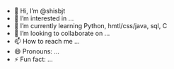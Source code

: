 - 👋 Hi, I’m @shisbjt
- 👀 I’m interested in ...
- 🌱 I’m currently learning Python, hmtl/css/java, sql, C
- 💞️ I’m looking to collaborate on ...
- 📫 How to reach me ...
- 😄 Pronouns: ...
- ⚡ Fun fact: ...

<!---
shisbjt/shisbjt is a ✨ special ✨ repository because its `README.md` (this file) appears on your GitHub profile.
You can click the Preview link to take a look at your changes.
--->
